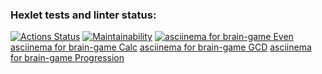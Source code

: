 ### Hexlet tests and linter status:
[![Actions Status](https://github.com/marininiurii/frontend-project-44/workflows/hexlet-check/badge.svg)](https://github.com/marininiurii/frontend-project-44/actions)
[![Maintainability](https://api.codeclimate.com/v1/badges/d8201c52f97274ed9f66/maintainability)](https://codeclimate.com/github/marininiurii/frontend-project-44/maintainability)
[![asciinema for brain-game Even](https://asciinema.org/a/c4827fWgu8pTAFXfusPiES1zF)](https://asciinema.org/a/c4827fWgu8pTAFXfusPiES1zF) 
[asciinema for brain-game Calc](https://asciinema.org/a/st81vPoQnZmvkLPl10uDtTiwu)
[asciinema for brain-game GCD](https://asciinema.org/a/OYRgulmZbzShRcIJ7dwMgHL1Q)
[asciinema for brain-game Progression](https://asciinema.org/a/rZJzWBCt5rTIfnDsDF7Ar3omO)


